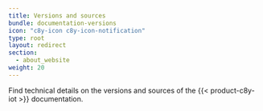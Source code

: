 ```yaml
---
title: Versions and sources
bundle: documentation-versions
icon: "c8y-icon c8y-icon-notification"
type: root
layout: redirect
section:
  - about_website
weight: 20
---
```


Find technical details on the versions and sources of the {{< product-c8y-iot >}} documentation.
